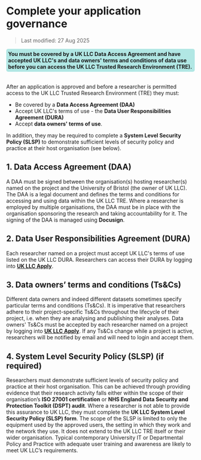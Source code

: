 # Complete your application governance
>Last modified: 27 Aug 2025
<div style="background-color: rgba(0, 178, 169, 0.3); padding: 5px; border-radius: 5px;"><strong>You must be covered by a UK LLC Data Access Agreement and have accepted UK LLC's and data owners' terms and conditions of data use before you can access the UK LLC Trusted Research Environment (TRE).</strong></div>
<br>

After an application is approved and before a researcher is permitted access to the UK LLC Trusted Research Environment (TRE) they must: 

* Be covered by a **Data Access Agreement (DAA)**
* Accept UK LLC's terms of use - the **Data User Responsibilities Agreement (DURA)** 
* Accept **data owners' terms of use**. 

In addition, they may be required to complete a **System Level Security Policy (SLSP)** to demonstrate sufficient levels of security policy and practice at their host organisation (see below).

## 1. Data Access Agreement (DAA)

A DAA must be signed between the organisation(s) hosting researcher(s) named on the project and the University of Bristol (the owner of UK LLC). The DAA is a legal document and defines the terms and conditions for accessing and using data within the UK LLC TRE. Where a researcher is employed by multiple organisations, the DAA must be in place with the organisation sponsoring the research and taking accountability for it. The signing of the DAA is managed using **Docusign**.

## 2. Data User Responsibilities Agreement (DURA)
Each researcher named on a project must accept UK LLC's terms of use listed on the UK LLC DURA. Researchers can access their DURA by logging into [**UK LLC Apply**](https://apply.ukllc.ac.uk/). 


## 3. Data owners’ terms and conditions (Ts&Cs)
Different data owners and indeed different datasets sometimes specify particular terms and conditions (Ts&Cs). It is imperative that researchers adhere to their project-specific Ts&Cs throughout the lifecycle of their project, i.e. when they are analysing and publishing their analyses. Data owners' Ts&Cs must be accepted by each researcher named on a project by logging into [**UK LLC Apply**](https://apply.ukllc.ac.uk/). If any Ts&Cs change while a project is active, researchers will be notified by email and will need to login and accept them.

## 4. System Level Security Policy (SLSP) (if required)
Researchers must demonstrate sufficient levels of security policy and practice at their host organisation. This can be achieved through providing evidence that their research activity falls either within the scope of their organisation’s **ISO 27001 certification** or **NHS England Data Security and Protection Toolkit (DSPT) audit**. Where a researcher is not able to provide this assurance to UK LLC, they must complete the **UK LLC System Level Security Policy (SLSP) form**. The scope of the SLSP is limited to only the equipment used by the approved users, the setting in which they work and the network they use. It does not extend to the UK LLC TRE itself or their wider organisation. Typical contemporary University IT or Departmental Policy and Practice with adequate user training and awareness are likely to meet UK LLC’s requirements. 

